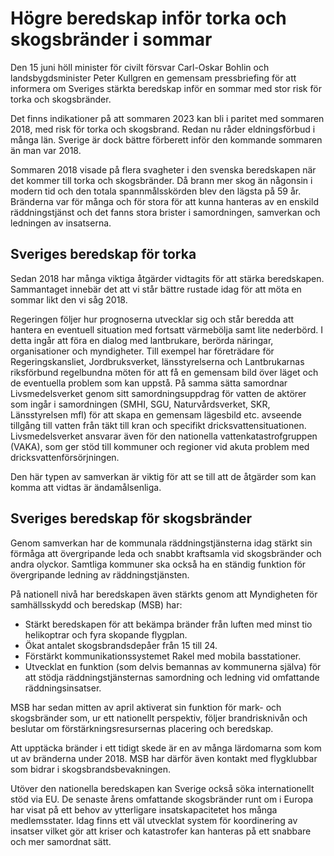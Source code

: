 # Högre beredskap inför torka och skogsbränder i sommar

Den 15 juni höll minister för civilt försvar Carl-Oskar Bohlin och landsbygdsminister Peter Kullgren en gemensam pressbriefing för att informera om Sveriges stärkta beredskap inför en sommar med stor risk för torka och skogsbränder.

Det finns indikationer på att sommaren 2023 kan bli i paritet med sommaren 2018, med risk för torka och skogsbrand. Redan nu råder eldningsförbud i många län. Sverige är dock bättre förberett inför den kommande sommaren än man var 2018.

Sommaren 2018 visade på flera svagheter i den svenska beredskapen när det kommer till torka och skogsbränder. Då brann mer skog än någonsin i modern tid och den totala spannmålsskörden blev den lägsta på 59 år. Bränderna var för många och för stora för att kunna hanteras av en enskild räddningstjänst och det fanns stora brister i samordningen, samverkan och ledningen av insatserna.

## Sveriges beredskap för torka

Sedan 2018 har många viktiga åtgärder vidtagits för att stärka beredskapen. Sammantaget innebär det att vi står bättre rustade idag för att möta en sommar likt den vi såg 2018.

Regeringen följer hur prognoserna utvecklar sig och står beredda att hantera en eventuell situation med fortsatt värmebölja samt lite nederbörd. I detta ingår att föra en dialog med lantbrukare, berörda näringar, organisationer och myndigheter. Till exempel har företrädare för Regeringskansliet, Jordbruksverket, länsstyrelserna och Lantbrukarnas riksförbund regelbundna möten för att få en gemensam bild över läget och de eventuella problem som kan uppstå. På samma sätta samordnar Livsmedelsverket genom sitt samordningsuppdrag för vatten de aktörer som ingår i samordningen (SMHI, SGU, Naturvårdsverket, SKR, Länsstyrelsen mfl) för att skapa en gemensam lägesbild etc. avseende tillgång till vatten från täkt till kran och specifikt dricksvattensituationen. Livsmedelsverket ansvarar även för den nationella vattenkatastrofgruppen (VAKA), som ger stöd till kommuner och regioner vid akuta problem med dricksvattenförsörjningen.

Den här typen av samverkan är viktig för att se till att de åtgärder som kan komma att vidtas är ändamålsenliga.

## Sveriges beredskap för skogsbränder

Genom samverkan har de kommunala räddningstjänsterna idag stärkt sin förmåga att övergripande leda och snabbt kraftsamla vid skogsbränder och andra olyckor. Samtliga kommuner ska också ha en ständig funktion för övergripande ledning av räddningstjänsten.

På nationell nivå har beredskapen även stärkts genom att Myndigheten för samhällsskydd och beredskap (MSB) har:

* Stärkt beredskapen för att bekämpa bränder från luften med minst tio helikoptrar och fyra skopande flygplan.
* Ökat antalet skogsbrandsdepåer från 15 till 24.
* Förstärkt kommunikationssystemet Rakel med mobila basstationer.
* Utvecklat en funktion (som delvis bemannas av kommunerna själva) för att stödja räddningstjänsternas samordning och ledning vid omfattande räddningsinsatser.

MSB har sedan mitten av april aktiverat sin funktion för mark- och skogsbränder som, ur ett nationellt perspektiv, följer brandrisknivån och beslutar om förstärkningsresursernas placering och beredskap.

Att upptäcka bränder i ett tidigt skede är en av många lärdomarna som kom ut av bränderna under 2018. MSB har därför även kontakt med flygklubbar som bidrar i skogsbrandsbevakningen.

Utöver den nationella beredskapen kan Sverige också söka internationellt stöd via EU. De senaste årens omfattande skogsbränder runt om i Europa har visat på ett behov av ytterligare insatskapacitetet hos många medlemsstater. Idag finns ett väl utvecklat system för koordinering av insatser vilket gör att kriser och katastrofer kan hanteras på ett snabbare och mer samordnat sätt.
